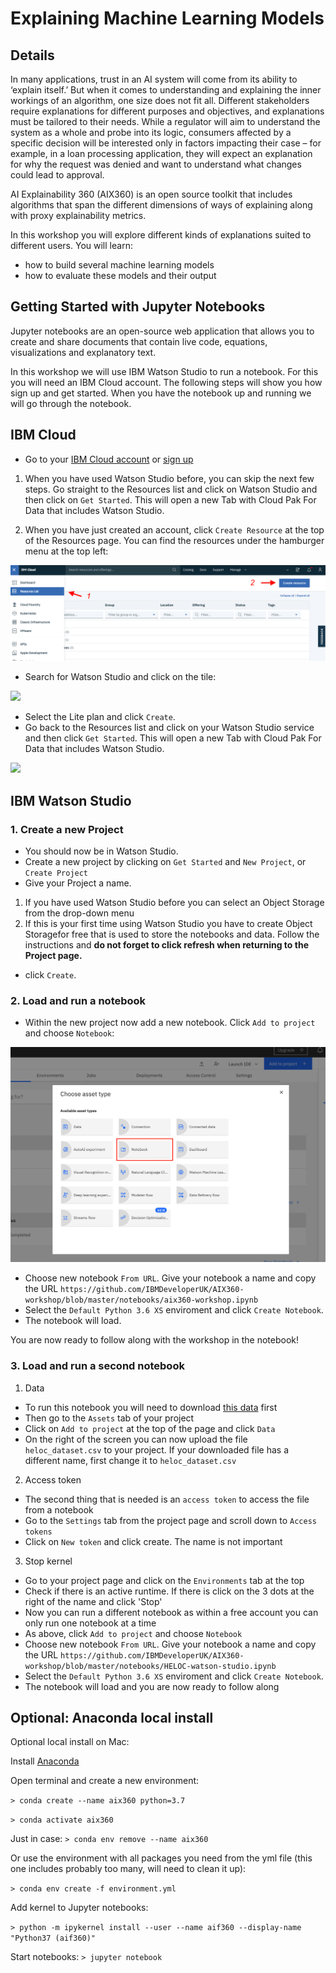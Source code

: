 # Explaining Machine Learning Models

## Details 
In many applications, trust in an AI system will come from its ability to ‘explain itself.’ But when it comes to understanding and explaining the inner workings of an algorithm, one size does not fit all. Different stakeholders require explanations for different purposes and objectives, and explanations must be tailored to their needs. While a regulator will aim to understand the system as a whole and probe into its logic, consumers affected by a specific decision will be interested only in factors impacting their case – for example, in a loan processing application, they will expect an explanation for why the request was denied and want to understand what changes could lead to approval.

AI Explainability 360 (AIX360) is an open source toolkit that includes algorithms that span the different dimensions of ways of explaining along with proxy explainability metrics.

In this workshop you will explore different kinds of explanations suited to different users. You will learn:

- how to build several machine learning models
- how to evaluate these models and their output

## Getting Started with Jupyter Notebooks

Jupyter notebooks are an open-source web application that allows you to create and share documents that contain live code, equations, visualizations and explanatory text.

In this workshop we will use IBM Watson Studio to run a notebook. For this you will need an IBM Cloud account. The following steps will show you how sign up and get started. When you have the notebook up and running we will go through the notebook.

## IBM Cloud

- Go to your [IBM Cloud account](http://ibm.biz/explainai_mg) or [sign up](http://ibm.biz/explainai_mg)

1. When you have used Watson Studio before, you can skip the next few steps. Go straight to the Resources list and click on Watson Studio and then click on `Get Started`. This will open a new Tab with Cloud Pak For Data that includes Watson Studio.

2. When you have just created an account, click `Create Resource` at the top of the Resources page. You can find the resources under the hamburger menu at the top left:

  ![](https://github.com/IBMDeveloperUK/python-geopandas-workshop/blob/master/images/Create_resource.png)

  - Search for Watson Studio and click on the tile:

  ![](https://github.com/IBMDeveloperUK/jupyter-notebooks-101/blob/master/images/studio.png)

  - Select the Lite plan and click `Create`.
  - Go back to the Resources list and click on your Watson Studio service and then click `Get Started`. This will open a new Tab with Cloud Pak For Data that includes Watson Studio.

  ![](https://github.com/IBMDeveloperUK/jupyter-notebooks-101/blob/master/images/launch.png)

## IBM Watson Studio

### 1. Create a new Project

- You should now be in Watson Studio.
- Create a new project by clicking on `Get Started` and `New Project`, or `Create Project`
- Give your Project a name.
1. If you have used Watson Studio before you can select an Object Storage from the drop-down menu
2. If this is your first time using Watson Studio you have to create Object Storagefor free that is used to store the notebooks and data. Follow the instructions and **do not forget to click refresh when returning to the Project page.**
- click `Create`.  


### 2. Load and run a notebook

- Within the new project now add a new notebook. Click `Add to project` and choose `Notebook`:

![](https://github.com/IBMDeveloperUK/python-geopandas-workshop/blob/master/images/notebook.png)

- Choose new notebook `From URL`. Give your notebook a name and copy the URL `https://github.com/IBMDeveloperUK/AIX360-workshop/blob/master/notebooks/aix360-workshop.ipynb`
- Select the `Default Python 3.6 XS` enviroment and click `Create Notebook`.
- The notebook will load.

You are now ready to follow along with the workshop in the notebook!

### 3. Load and run a second notebook

1. Data
- To run this notebook you will need to download [this data](https://community.fico.com/s/explainable-machine-learning-challenge?tabset-3158a=2) first
- Then go to the `Assets` tab of your project
- Click on `Add to project` at the top of the page and click `Data`
- On the right of the screen you can now upload the file `heloc_dataset.csv` to your project. If your downloaded file has a different name, first change it to `heloc_dataset.csv`
2. Access token
- The second thing that is needed is an `access token` to access the file from a notebook
- Go to the `Settings` tab from the project page and scroll down to `Access tokens`
- Click on `New token` and click create. The name is not important
3. Stop kernel
- Go to your project page and click on the `Environments` tab at the top
- Check if there is an active runtime. If there is click on the 3 dots at the right of the name and click 'Stop'
- Now you can run a different notebook as within a free account you can only run one notebook at a time
- As above, click `Add to project` and choose `Notebook`
- Choose new notebook `From URL`. Give your notebook a name and copy the URL `https://github.com/IBMDeveloperUK/AIX360-workshop/blob/master/notebooks/HELOC-watson-studio.ipynb`
- Select the `Default Python 3.6 XS` enviroment and click `Create Notebook`.
- The notebook will load and you are now ready to follow along


## Optional: Anaconda local install

Optional local install on Mac:

Install [Anaconda](https://docs.anaconda.com/anaconda/install/)

Open terminal and create a new environment:

`> conda create --name aix360 python=3.7`

`> conda activate aix360`

Just in case: `> conda env remove --name aix360`

Or use the environment with all packages you need from the yml file (this one includes probably too many, will need to clean it up):

`> conda env create -f environment.yml`

Add kernel to Jupyter notebooks:

`> python -m ipykernel install --user --name aif360 --display-name "Python37 (aif360)"`

Start notebooks: 
`> jupyter notebook`
